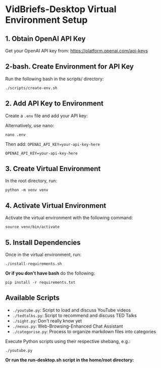 # VidBriefs-Desktop Virtual Environment Setup

## 1. Obtain OpenAI API Key

Get your OpenAI API key from: https://platform.openai.com/api-keys

## 2-bash. Create Environment for API Key

Run the following bash in the scripts/ directory:

```
./scripts/create-env.sh
```

## 2. Add API Key to Environment

Create a `.env` file and add your API key:

Alternatively, use nano:

```
nano .env
```

Then add: `OPENAI_API_KEY=your-api-key-here`

```
OPENAI_API_KEY=your-api-key-here
```

## 3. Create Virtual Environment

In the root directory, run:

```
python -m venv venv
```

## 4. Activate Virtual Environment

Activate the virtual environment with the following command:

```
source venv/bin/activate
```

## 5. Install Dependencies

Once in the virtual environment, run:

```
./install-requirements.sh
```

**Or if you don't have bash** do the following:

```
pip install -r requirements.txt
```

## Available Scripts

- `./youtube.py`: Script to load and discuss YouTube videos
- `./tedtalks.py`: Script to recommend and discuss TED Talks
- `./sight.py`: Don't really know yet
- `./nexus.py`: Web-Browsing-Enhanced Chat Assistant
- `./categorise.py`: Process to organize markdown files into categories

Execute Python scripts using their respective shebang, e.g.:

```
./youtube.py
```

**Or run the run-desktop.sh script in the home/root directory:**

```


